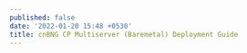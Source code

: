```yaml
---
published: false
date: '2022-01-20 15:48 +0530'
title: cnBNG CP Multiserver (Baremetal) Deployment Guide
---
```


